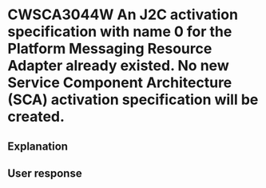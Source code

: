 # CWSCA3044W An J2C activation specification with name 0 for the Platform Messaging Resource Adapter already existed. No new Service Component Architecture (SCA) activation specification will be created.

## Explanation

## User response